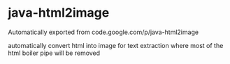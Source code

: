 # java-html2image
Automatically exported from code.google.com/p/java-html2image

automatically convert html into image for text extraction where most of the html boiler pipe will be removed
